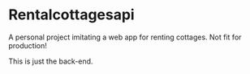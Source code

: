 # Rentalcottagesapi

A personal project imitating a web app for renting cottages. Not fit for production!

This is just the back-end.

